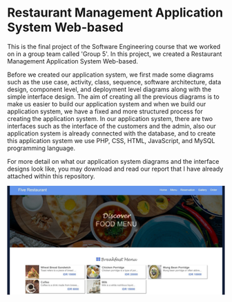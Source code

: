 # Restaurant Management Application System Web-based
This is the final project of the Software Engineering course that we worked on in a group team called 'Group 5'. In this project, we created a Restaurant Management Application System Web-based. 

Before we created our application system, we first made some diagrams such as the use case, activity, class, sequence, software architecture, data design, component level, and deployment level diagrams along with the simple interface design. The aim of creating all the previous diagrams is to make us easier to build our application system and when we build our application system, we have a fixed and more structured process for creating the application system. In our application system, there are two interfaces such as the interface of the customers and the admin, also our application system is already connected with the database, and to create this application system we use PHP, CSS, HTML, JavaScript, and MySQL programming language.

For more detail on what our application system diagrams and the interface designs look like, you may download and read our report that I have already attached within this repository.

![](restaurantsys.png)
